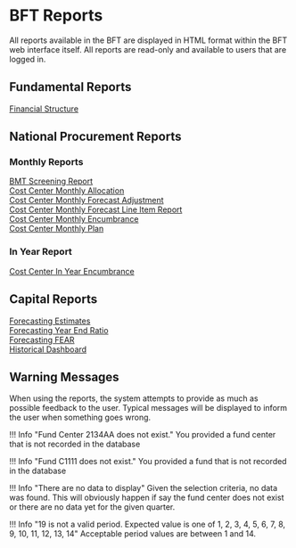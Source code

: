# BFT Reports

All reports available in the BFT are displayed in HTML format within the BFT web interface itself.  All reports are read-only and available to users that are logged in.

## Fundamental Reports
[Financial Structure](financial-structure.md)  

## National Procurement Reports
### Monthly Reports
[BMT Screening Report](bmt-screening.md)  
[Cost Center Monthly Allocation](costcenter-monthly-allocation.md)  
[Cost Center Monthly Forecast Adjustment](costcenter-monthly-forecast-adjustment.md)  
[Cost Center Monthly Forecast Line Item Report](costcenter-monthly-forecast-line-item.md)  
[Cost Center Monthly Encumbrance](costcenter-monthly-encumbrance.md)  
[Cost Center Monthly Plan](costcenter-monthly-plan.md)  

### In Year Report
[Cost Center In Year Encumbrance]()  

## Capital Reports

[Forecasting Estimates]()  
[Forecasting Year End Ratio]()  
[Forecasting FEAR]()  
[Historical Dashboard]()  

## Warning Messages

When using the reports, the system attempts to provide as much as possible feedback to the user.  Typical messages will be displayed to inform the user when something goes wrong.

!!! Info "Fund Center 2134AA does not exist."
    You provided a fund center that is not recorded in the database

!!! Info "Fund C1111 does not exist."
    You provided a fund that is not recorded in the database

!!! Info "There are no data to display"
    Given the selection criteria, no data was found.  This will obviously happen if say the fund center does not exist or there are no data yet for the given quarter.

!!! Info "19 is not a valid period. Expected value is one of 1, 2, 3, 4, 5, 6, 7, 8, 9, 10, 11, 12, 13, 14"
    Acceptable period values are between 1 and 14.
